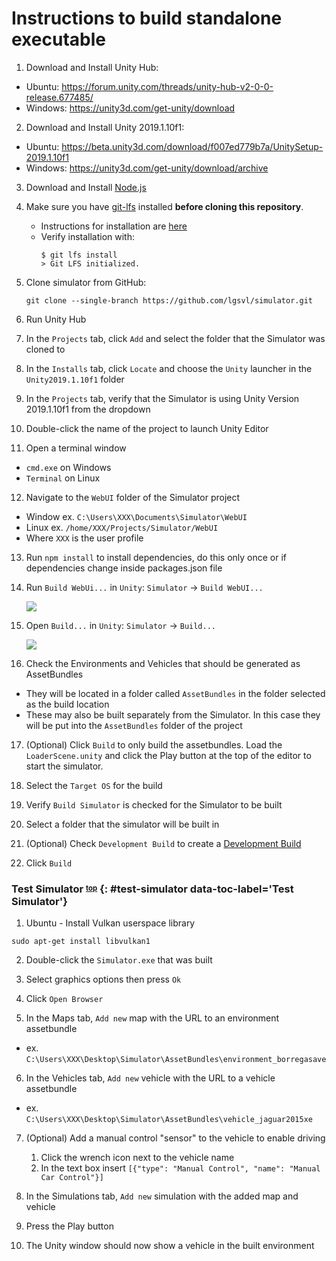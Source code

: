 # Instructions to build standalone executable

1. Download and Install Unity Hub:
- Ubuntu: <https://forum.unity.com/threads/unity-hub-v2-0-0-release.677485/>
- Windows: <https://unity3d.com/get-unity/download>

2. Download and Install Unity 2019.1.10f1:
- Ubuntu: <https://beta.unity3d.com/download/f007ed779b7a/UnitySetup-2019.1.10f1>
- Windows: <https://unity3d.com/get-unity/download/archive>

3. Download and Install [Node.js](https://nodejs.org/en/)

4. Make sure you have [git-lfs](https://git-lfs.github.com/) installed **before cloning this repository**. 
    - Instructions for installation are [here](https://help.github.com/en/articles/installing-git-large-file-storage)
    - Verify installation with:
        ```
        $ git lfs install
        > Git LFS initialized.
        ```

5. Clone simulator from GitHub:

    ```
    git clone --single-branch https://github.com/lgsvl/simulator.git
    ```

6. Run Unity Hub

7. In the `Projects` tab, click `Add` and select the folder that the Simulator was cloned to

8. In the `Installs` tab, click `Locate` and choose the `Unity` launcher in the `Unity2019.1.10f1` folder

9. In the `Projects` tab, verify that the Simulator is using Unity Version 2019.1.10f1 from the dropdown

10. Double-click the name of the project to launch Unity Editor

11. Open a terminal window
- `cmd.exe` on Windows
- `Terminal` on Linux

12. Navigate to the `WebUI` folder of the Simulator project
- Window ex. `C:\Users\XXX\Documents\Simulator\WebUI`
- Linux ex. `/home/XXX/Projects/Simulator/WebUI`
- Where `XXX` is the user profile

13. Run `npm install` to install dependencies, do this only once or if dependencies change inside packages.json file

14. Run `Build WebUi...` in `Unity`: `Simulator` -> `Build WebUI...`

    [![](images/build-webui.png)](images/full_size_images/build-webui.png)

15. Open `Build...` in `Unity`: `Simulator` -> `Build...`

    [![](images/build-window.png)](images/full_size_images/build-window.png)

16. Check the Environments and Vehicles that should be generated as AssetBundles
- They will be located in a folder called `AssetBundles` in the folder selected as the build location 
- These may also be built separately from the Simulator. In this case they will be put into the `AssetBundles` folder of the project

17. (Optional) Click `Build` to only build the assetbundles. Load the `LoaderScene.unity` and click the Play button at the top of the editor to start the simulator.

18. Select the `Target OS` for the build

19. Verify `Build Simulator` is checked for the Simulator to be built

20. Select a folder that the simulator will be built in

21. (Optional) Check `Development Build` to create a [Development Build](https://docs.unity3d.com/ScriptReference/BuildOptions.Development.html)

22. Click `Build`


### Test Simulator <sup><sub>[top](#instructions-to-build-standalone-executable)</sub></sup> {: #test-simulator data-toc-label='Test Simulator'}

1. Ubuntu - Install Vulkan userspace library
```
sudo apt-get install libvulkan1
```

2. Double-click the `Simulator.exe` that was built

3. Select graphics options then press `Ok`

4. Click `Open Browser`

5. In the Maps tab, `Add new` map with the URL to an environment assetbundle
- ex. `C:\Users\XXX\Desktop\Simulator\AssetBundles\environment_borregasave`

6. In the Vehicles tab, `Add new` vehicle with the URL to a vehicle assetbundle
- ex. `C:\Users\XXX\Desktop\Simulator\AssetBundles\vehicle_jaguar2015xe`

7. (Optional) Add a manual control "sensor" to the vehicle to enable driving
   1. Click the wrench icon next to the vehicle name
   2. In the text box insert `[{"type": "Manual Control", "name": "Manual Car Control"}]`

7. In the Simulations tab, `Add new` simulation with the added map and vehicle

8. Press the Play button

9. The Unity window should now show a vehicle in the built environment
